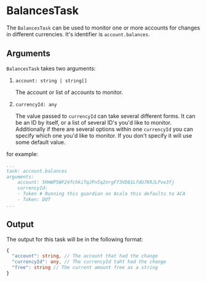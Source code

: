 # BalancesTask

The `BalancesTask` can be used to monitor one or more accounts for changes in different currencies. It's identifier is `account.balances`.

## Arguments

`BalancesTask` takes two arguments:

1) `account: string | string[]`
    
    The account or list of accounts to monitor.

2) `currencyId: any`

    The value passed to `currencyId` can take several different forms. It can be an ID by itself, or a list of several ID's you'd like to monitor. Additionally if there are several options within one `currencyId` you can specify which one you'd like to monitor. If you don't specify it will use some default value.

for example:

```yaml
...
task: account.balances
arguments:
    account: 5HmWP5WF24fchkiTqJPn5q2nrgFf3VD81LfdU7KRJLPve3fj
    currencyId:
    - Token # Running this guardian on Acala this defaults to ACA
    - Token: DOT 
...
```

## Output

The output for this task will be in the following format:

```typescript
{
  "account": string, // The account that had the change
  "currencyId": any, // The currencyId taht had the change
  "free": string // The current amount free as a string
}
```